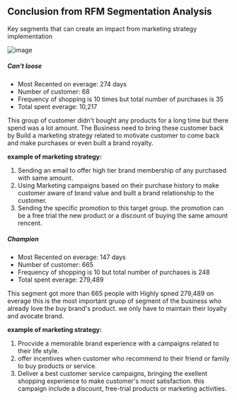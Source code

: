 ## Conclusion from RFM Segmentation Analysis
 Key segments that can create an impact from marketing strategy implementation
 
![image](https://user-images.githubusercontent.com/128878040/235289902-97a8facd-65f6-4b4c-a0d8-3189b74dfd0a.png)

##### Can't loose
- Most Recented on everage: 274 days
- Number of customer: 68
- Frequency of shopping is 10 times but total number of purchases is 35
- Total spent everage: 10,217

This group of customer didn't bought any products for a long time but there spend was a lot amount. The Business need to bring these customer back by Build a marketing strategy related to motivate customer to come back and make purchases or even built a brand royalty.

**example of marketing strategy:**

1. Sending an email to offer high tier brand membership of any purchased with same amount.
2. Using Marketing campaigns based on their purchase history to make customer aware of brand value and built a brand relationship to the customer.
3. Sending the specific promotion to this target group. the promotion can be a free trial the new product or a discount of buying the same amount rencent.
   
   

##### Champion
- Most Recented on everage: 147 days
- Number of customer: 665
- Frequency of shopping is 10 but total number of purchases is 248
- Total spent everage: 279,489

This segment got more than 665 people with Highly spned 279,489 on everage this is the most important gruop of segment of the business who already love the buy brand's product. we only have to maintain their loyalty and avocate brand.

**example of marketing strategy:**

1. Procvide a memorable brand experience with a campaigns related to their life style. 
2. offer incentives when customer who recommend to their friend or family to buy products or service.
3. Deliver a best customer service campaigns, bringing the exellent shopping experience to make customer's most satisfaction. this campaign include a discount, free-trial products or marketing activities.
